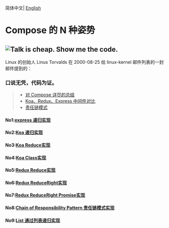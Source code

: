 简体中文| [English](./README.en-US.md)

# Compose 的 N 种姿势

## ![Talk is cheap. Show me the code.](assets/talk.jpeg)

Linux 的创始人 Linus Torvalds 在 2000-08-25 给 linux-kernel 邮件列表的一封邮件提到的：

### 口说无凭，代码为证。

> - [对 Compose 详尽的总结](https://segmentfault.com/a/1190000016707187#item-7-5)
> - [Koa、Redux、Express 中间件对比](https://github.com/nanjixiong218/analys-middlewares/tree/master/src)
> - [责任链模式](https://blog.csdn.net/liuwenzhe2008/article/details/70199520)

#### No1:[express 递归实现](https://github.com/su37josephxia/compose-awesome/blob/master/express/index.js)


#### No2:[Koa 递归实现](https://github.com/su37josephxia/compose-awesome/blob/master/koa/index.js)


#### No3:[Koa Reduce实现](https://github.com/su37josephxia/compose-awesome/blob/master/koa/koa-reduce.js)


#### No4:[Koa Class实现](https://github.com/su37josephxia/compose-awesome/blob/master/koa/koa-class.js)


#### No5:[Redux Reduce实现](https://github.com/su37josephxia/compose-awesome/blob/master/redux/reduce.js)


#### No6:[Redux ReduceRight实现](https://github.com/su37josephxia/compose-awesome/blob/master/redux/reduceRight.js)


#### No7:[Redux ReduceRight Promise实现](https://github.com/su37josephxia/compose-awesome/blob/master/redux/reducePromise.js)


#### No8:[Chain of Responsibility Pattern 责任链模式实现](https://github.com/su37josephxia/compose-awesome/blob/master/chain-of-responsibility-pattern/index.js)


#### No9:[List 通过列表递归实现](https://github.com/su37josephxia/compose-awesome/blob/master/stack-compose/index.js)


 

